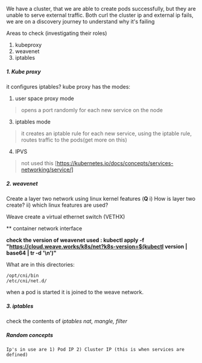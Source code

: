 We have a cluster, that we are able to create pods successfully, but they are unable to serve external traffic.
Both curl the cluster ip and external ip fails, we are on a discovery journey to understand why it's failing
  
Areas to check (investigating their roles)
1. kubeproxy
2. weavenet
3. iptables


##### 1. Kube proxy
it configures iptables?
kube proxy has the modes:
1) user space proxy mode
  >opens a port randomly for each new service on the node 
3) iptables mode 
  >it creates an iptable rule for each new service, using the iptable rule, routes traffic to the pods(get more on this)
4) IPVS
  >not used this [https://kubernetes.io/docs/concepts/services-networking/service/]

##### 2. weavenet
Create a layer two network using linux kernel features (**Q** i) How is layer two create? ii) which linux features are used?

Weave create a virtual ethernet switch (VETHX)

** container network interface

**check the version of weavenet used : kubectl apply -f "https://cloud.weave.works/k8s/net?k8s-version=$(kubectl version | base64 | tr -d '\n')"**

What are in this directories:
```
/opt/cni/bin
/etc/cni/net.d/
```

when a pod is started it is joined to the weave network.


##### 3. iptables
check the contents of _iptables nat, mangle, filter_



##### Random concepts

`
Ip's in use are 1) Pod IP 2) Cluster IP (this is when services are defined)
`
